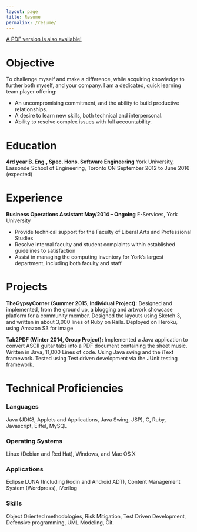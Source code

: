 ```yaml
---
layout: page
title: Resume
permalink: /resume/
---
```

[A PDF version is also available!](resume--skyler-layne.pdf)

# Objective
To challenge myself and make a difference, while acquiring knowledge to further both myself, and your company.
I am a dedicated, quick learning team player offering:
 - An uncompromising commitment, and the ability to build productive relationships.
 - A desire to learn new skills, both technical and interpersonal.
 - Ability to resolve complex issues with full accountability.

# Education
**4rd year B. Eng., Spec. Hons. Software Engineering**
York University, Lassonde School of Engineering, Toronto ON
September 2012 to June 2016 (expected)

# Experience
**Business Operations Assistant May/2014 – Ongoing**
E-Services, York University
 - Provide technical support for the Faculty of Liberal Arts and Professional Studies
 - Resolve internal faculty and student complaints within established guidelines to
satisfaction
 - Assist in managing the computing inventory for York’s largest department, including
both faculty and staff

# Projects

**TheGypsyCorner (Summer 2015, Individual Project):**
Designed and implemented, from the ground up, a blogging and artwork showcase
 platform for a community member. Designed the layouts using Sketch 3, and written in
 about 3,000 lines of Ruby on Rails. Deployed on Heroku, using Amazon S3 for image

**Tab2PDF (Winter 2014, Group Project):**
Implemented a Java application to convert ASCII guitar tabs into a PDF document
 containing the sheet music. Written in Java, 11,000 Lines of code. Using Java swing and
 the iText framework. Tested using Test driven development via the JUnit testing
 framework.

# Technical Proficiencies

### Languages
Java (JDK8, Applets and Applications, Java Swing, JSP), C, Ruby, Javascript, Eiffel, MySQL

### Operating Systems
Linux (Debian and Red Hat), Windows, and Mac OS X

### Applications
Eclipse LUNA (Including Rodin and Android ADT), Content Management System (Wordpress), iVerilog

### Skills
Object Oriented methodologies, Risk Mitigation, Test Driven Development, Defensive programming, UML Modeling, Git.
